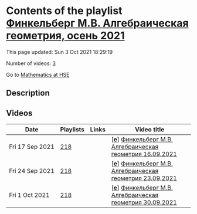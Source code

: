 # Contents of the playlist [Финкельберг М.В. Алгебраическая геометрия, осень 2021](https://www.youtube.com/playlist?list=PLq3E5oubNNoDKy3UIz2tQxetk3x9CuTXp)

This page updated: Sun 3 Oct 2021 18:29:19

Number of videos: [3](#videos)

Go to [Mathematics at HSE](../README.md)

## Description



## Videos

|Date|Playlists|Links|Video title|
|---|---|---|---|
| Fri&nbsp;17&nbsp;Sep&nbsp;2021 | [218](../playlists/218 "Финкельберг М.В. Алгебраическая геометрия, осень 2021") |  | [[**e**](https://studio.youtube.com/video/fo5n6t3YPmY/edit "Edit")] [Финкельберг М.В. Алгебраическая геометрия 16.09.2021](https://www.youtube.com/watch?v=fo5n6t3YPmY&list=PLq3E5oubNNoDKy3UIz2tQxetk3x9CuTXp "&#34;Algebraic Geometry &#34; M.Finkelberg") |
| Fri&nbsp;24&nbsp;Sep&nbsp;2021 | [218](../playlists/218 "Финкельберг М.В. Алгебраическая геометрия, осень 2021") |  | [[**e**](https://studio.youtube.com/video/lEFWCQjfE4Q/edit "Edit")] [Финкельберг М.В. Алгебраическая геометрия 23.09.2021](https://www.youtube.com/watch?v=lEFWCQjfE4Q&list=PLq3E5oubNNoDKy3UIz2tQxetk3x9CuTXp "&#34;Algebraic Geometry &#34; M.Finkelberg") |
| Fri&nbsp;1&nbsp;Oct&nbsp;2021 | [218](../playlists/218 "Финкельберг М.В. Алгебраическая геометрия, осень 2021") |  | [[**e**](https://studio.youtube.com/video/ksmKzVV98ms/edit "Edit")] [Финкельберг М.В. Алгебраическая геометрия 30.09.2021](https://www.youtube.com/watch?v=ksmKzVV98ms&list=PLq3E5oubNNoDKy3UIz2tQxetk3x9CuTXp "&#34;Algebraic Geometry &#34; M.Finkelberg") |
